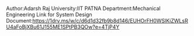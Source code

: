 Author:Adarsh Raj
University:IIT PATNA
Department:Mechanical Engineering
Link for System Design Document:https://1drv.ms/w/c/d6d1d32fb9b8d146/EUHOrFH0WSlKiZWLsRU4aFoBjXBu61J155ME1SPtPB3QOw?e=4TjP4Y
